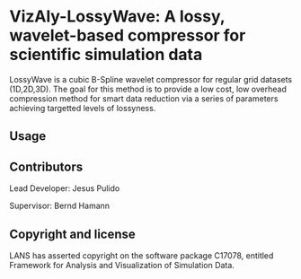 # VizAly-LossyWave: A lossy, wavelet-based compressor for scientific simulation data

LossyWave is a cubic B-Spline wavelet compressor for regular grid datasets (1D,2D,3D). The goal for this method is to provide a low cost, low overhead compression method for smart data reduction via a series of parameters achieving targetted levels of lossyness.

## Usage


## Contributors

Lead Developer: Jesus Pulido

Supervisor: Bernd Hamann

## Copyright and license
LANS has asserted copyright on the software package C17078, entitled Framework for Analysis and Visualization of Simulation Data.
